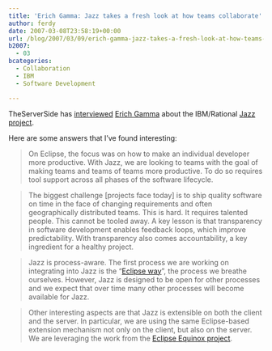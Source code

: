 ```yaml
---
title: 'Erich Gamma: Jazz takes a fresh look at how teams collaborate'
author: ferdy
date: 2007-03-08T23:58:19+00:00
url: /blog/2007/03/09/erich-gamma-jazz-takes-a-fresh-look-at-how-teams-collaborate/
b2007:
  - 03
bcategories:
  - Collaboration
  - IBM
  - Software Development

---
```

TheServerSide has [interviewed][1] [Erich Gamma][2] about the IBM/Rational [Jazz project][3].

Here are some answers that I&#8217;ve found interesting:

> On Eclipse, the focus was on how to make an individual developer more productive. With Jazz, we are looking to teams with the goal of making teams and teams of teams more productive. To do so requires tool support across all phases of the software lifecycle. 

> The biggest challenge [projects face today] is to ship quality software on time in the face of changing requirements and often geographically distributed teams. This is hard. It requires talented people. This cannot be tooled away. A key lesson is that transparency in software development enables feedback loops, which improve predictability. With transparency also comes accountability, a key ingredient for a healthy project. 

> Jazz is process-aware. The first process we are working on integrating into Jazz is the “[Eclipse way][4]”, the process we breathe ourselves. However, Jazz is designed to be open for other processes and we expect that over time many other processes will become available for Jazz. 

> Other interesting aspects are that Jazz is extensible on both the client and the server. In particular, we are using the same Eclipse-based extension mechanism not only on the client, but also on the server. We are leveraging the work from the [Eclipse Equinox project][5].

 [1]: http://www.theserverside.com/tt/talks/videos/ErichGammaText/interview.tss
 [2]: http://en.wikipedia.org/wiki/Erich_Gamma
 [3]: http://jazz.net/
 [4]: http://blogs.zdnet.com/Burnette/index.php?p=113
 [5]: http://www.eclipse.org/equinox/